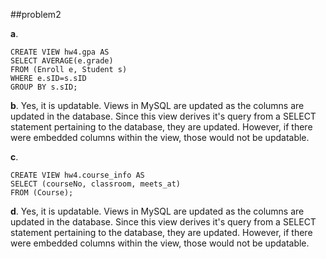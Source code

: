 ##problem2

__a__.  

    CREATE VIEW hw4.gpa AS
    SELECT AVERAGE(e.grade)
    FROM (Enroll e, Student s)
    WHERE e.sID=s.sID
    GROUP BY s.sID;

__b__. Yes, it is updatable. Views in MySQL are updated as the columns are updated in the database. Since this view derives it's query from a SELECT statement pertaining to the database, they are updated. However, if there were embedded columns within the view, those would not be updatable.

__c__.  

    CREATE VIEW hw4.course_info AS
    SELECT (courseNo, classroom, meets_at)
    FROM (Course);

__d__. Yes, it is updatable. Views in MySQL are updated as the columns are updated in the database. Since this view derives it's query from a SELECT statement pertaining to the database, they are updated. However, if there were embedded columns within the view, those would not be updatable.
